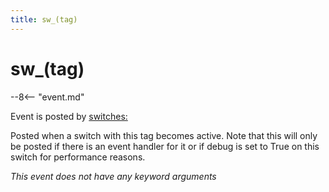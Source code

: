 ```yaml
---
title: sw_(tag)
---
```


# sw_(tag)


--8<-- "event.md"

Event is posted by [switches:](../config/switches.md)

Posted when a switch with this tag becomes active. Note that this will
only be posted if there is an event handler for it or if debug is set to
True on this switch for performance reasons.

*This event does not have any keyword arguments*

